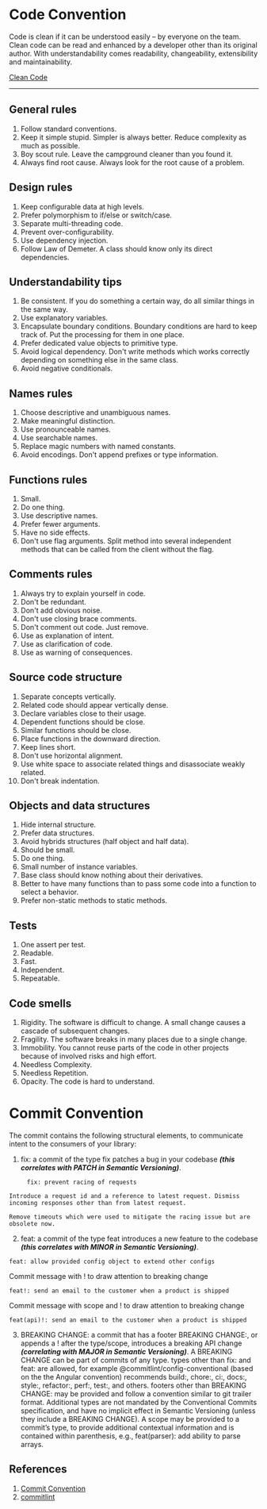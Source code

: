 # Code Convention

Code is clean if it can be understood easily – by everyone on the team. Clean code can be read and enhanced by a developer other than its original author. With understandability comes readability, changeability, extensibility and maintainability.

[Clean Code](https://articulo.mercadolibre.cl/MLC-530498327-codigo-limpio-clean-code-manual-de-estilo-para-el-de-_JM?matt_tool=18461308&matt_word=&matt_source=google&matt_campaign_id=14571108129&matt_ad_group_id=127312331935&matt_match_type=&matt_network=g&matt_device=c&matt_creative=544390938376&matt_keyword=&matt_ad_position=&matt_ad_type=pla&matt_merchant_id=477912488&matt_product_id=MLC530498327&matt_product_partition_id=1413190260146&matt_target_id=aud-1660317627279:pla-1413190260146&gclid=Cj0KCQjw0oyYBhDGARIsAMZEuMvOmxUmtE_HJTpi-29JP_lr4IGNZN5H_hxkvASrQDF8HcwyZ7viXosaAke5EALw_wcB)
_____________________________________

## General rules
1. Follow standard conventions.
2. Keep it simple stupid. Simpler is always better. Reduce complexity as much as possible.
3. Boy scout rule. Leave the campground cleaner than you found it.
4. Always find root cause. Always look for the root cause of a problem.

## Design rules
1. Keep configurable data at high levels.
2. Prefer polymorphism to if/else or switch/case.
3. Separate multi-threading code.
4. Prevent over-configurability.
5. Use dependency injection.
6. Follow Law of Demeter. A class should know only its direct dependencies.

## Understandability tips
1. Be consistent. If you do something a certain way, do all similar things in the same way.
2. Use explanatory variables.
3. Encapsulate boundary conditions. Boundary conditions are hard to keep track of. Put the processing for them in one place.
4. Prefer dedicated value objects to primitive type.
5. Avoid logical dependency. Don't write methods which works correctly depending on something else in the same class.
6. Avoid negative conditionals.

## Names rules
1. Choose descriptive and unambiguous names.
2. Make meaningful distinction.
3. Use pronounceable names.
4. Use searchable names.
5. Replace magic numbers with named constants.
6. Avoid encodings. Don't append prefixes or type information.

## Functions rules
1. Small.
2. Do one thing.
3. Use descriptive names.
4. Prefer fewer arguments.
5. Have no side effects.
6. Don't use flag arguments. Split method into several independent methods that can be called from the client without the flag.

## Comments rules
1. Always try to explain yourself in code.
2. Don't be redundant.
3. Don't add obvious noise.
4. Don't use closing brace comments.
5. Don't comment out code. Just remove.
6. Use as explanation of intent.
7. Use as clarification of code.
8. Use as warning of consequences.

## Source code structure
1. Separate concepts vertically.
2. Related code should appear vertically dense.
3. Declare variables close to their usage.
4. Dependent functions should be close.
5. Similar functions should be close.
6. Place functions in the downward direction.
7. Keep lines short.
8. Don't use horizontal alignment.
9. Use white space to associate related things and disassociate weakly related.
10. Don't break indentation.

## Objects and data structures
1. Hide internal structure.
2. Prefer data structures.
3. Avoid hybrids structures (half object and half data).
4. Should be small.
5. Do one thing.    
6. Small number of instance variables.
7. Base class should know nothing about their derivatives.
8. Better to have many functions than to pass some code into a function to select a behavior.
9. Prefer non-static methods to static methods.

## Tests
1. One assert per test.
2. Readable.
3. Fast.
4. Independent.
5. Repeatable.

## Code smells
1. Rigidity. The software is difficult to change. A small change causes a cascade of subsequent changes.
2. Fragility. The software breaks in many places due to a single change.
3. Immobility. You cannot reuse parts of the code in other projects because of involved risks and high effort.
4. Needless Complexity.
5. Needless Repetition.
6. Opacity. The code is hard to understand.

# Commit Convention
The commit contains the following structural elements, to communicate intent to the consumers of your library:

1. fix: a commit of the type fix patches a bug in your codebase ***(this correlates with PATCH in Semantic Versioning)***.
```shell
     fix: prevent racing of requests

Introduce a request id and a reference to latest request. Dismiss
incoming responses other than from latest request.

Remove timeouts which were used to mitigate the racing issue but are
obsolete now.
```
2. feat: a commit of the type feat introduces a new feature to the codebase ***(this correlates with MINOR in Semantic Versioning)***.
```shell
feat: allow provided config object to extend other configs
```
Commit message with ! to draw attention to breaking change
```shell
feat!: send an email to the customer when a product is shipped
```
Commit message with scope and ! to draw attention to breaking change
```shell
feat(api)!: send an email to the customer when a product is shipped
```

3. BREAKING CHANGE: a commit that has a footer BREAKING CHANGE:, or appends a ! after the type/scope, introduces a breaking API change ***(correlating with MAJOR in Semantic Versioning)***. A BREAKING CHANGE can be part of commits of any type.
types other than fix: and feat: are allowed, for example @commitlint/config-conventional (based on the the Angular convention) recommends build:, chore:, ci:, docs:, style:, refactor:, perf:, test:, and others.
footers other than BREAKING CHANGE: <description> may be provided and follow a convention similar to git trailer format.
Additional types are not mandated by the Conventional Commits specification, and have no implicit effect in Semantic Versioning (unless they include a BREAKING CHANGE). A scope may be provided to a commit’s type, to provide additional contextual information and is contained within parenthesis, e.g., feat(parser): add ability to parse arrays.

## References
1. [Commit Convention](https://www.conventionalcommits.org/en/v1.0.0/#summary)
2. [commitlint](https://github.com/conventional-changelog/commitlint)

